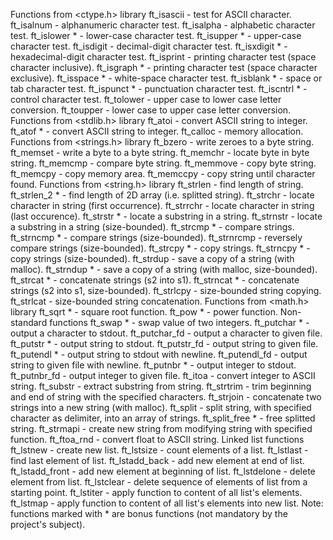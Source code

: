 Functions from <ctype.h> library
ft_isascii	- test for ASCII character.
ft_isalnum	- alphanumeric character test.
ft_isalpha	- alphabetic character test.
ft_islower *	- lower-case character test.
ft_isupper *	- upper-case character test.
ft_isdigit	- decimal-digit character test.
ft_isxdigit *	- hexadecimal-digit character test.
ft_isprint	- printing character test (space character inclusive).
ft_isgraph *	- printing character test (space character exclusive).
ft_isspace *	- white-space character test.
ft_isblank *	- space or tab character test.
ft_ispunct *	- punctuation character test.
ft_iscntrl *	- control character test.
ft_tolower	- upper case to lower case letter conversion.
ft_toupper	- lower case to upper case letter conversion.
Functions from <stdlib.h> library
ft_atoi	- convert ASCII string to integer.
ft_atof *	- convert ASCII string to integer.
ft_calloc	- memory allocation.
Functions from <strings.h> library
ft_bzero	- write zeroes to a byte string.
ft_memset	- write a byte to a byte string.
ft_memchr	- locate byte in byte string.
ft_memcmp	- compare byte string.
ft_memmove	- copy byte string.
ft_memcpy	- copy memory area.
ft_memccpy	- copy string until character found.
Functions from <string.h> library
ft_strlen	- find length of string.
ft_strlen_2 *	- find length of 2D array (i.e. splitted string).
ft_strchr	- locate character in string (first occurrence).
ft_strrchr	- locate character in string (last occurence).
ft_strstr *	- locate a substring in a string.
ft_strnstr	- locate a substring in a string (size-bounded).
ft_strcmp *	- compare strings.
ft_strncmp *	- compare strings (size-bounded).
ft_strnrcmp	- reversely compare strings (size-bounded).
ft_strcpy *	- copy strings.
ft_strncpy *	- copy strings (size-bounded).
ft_strdup	- save a copy of a string (with malloc).
ft_strndup *	- save a copy of a string (with malloc, size-bounded).
ft_strcat *	- concatenate strings (s2 into s1).
ft_strncat *	- concatenate strings (s2 into s1, size-bounded).
ft_strlcpy	- size-bounded string copying.
ft_strlcat	- size-bounded string concatenation.
Functions from <math.h> library
ft_sqrt *	- square root function.
ft_pow *	- power function.
Non-standard functions
ft_swap *	- swap value of two integers.
ft_putchar *	- output a character to stdout.
ft_putchar_fd	- output a character to given file.
ft_putstr *	- output string to stdout.
ft_putstr_fd	- output string to given file.
ft_putendl *	- output string to stdout with newline.
ft_putendl_fd	- output string to given file with newline.
ft_putnbr *	- output integer to stdout.
ft_putnbr_fd	- output integer to given file.
ft_itoa	- convert integer to ASCII string.
ft_substr	- extract substring from string.
ft_strtrim	- trim beginning and end of string with the specified characters.
ft_strjoin	- concatenate two strings into a new string (with malloc).
ft_split	- split string, with specified character as delimiter, into an array of strings.
ft_split_free *	- free splitted string.
ft_strmapi	- create new string from modifying string with specified function.
ft_ftoa_rnd	- convert float to ASCII string.
Linked list functions
ft_lstnew	- create new list.
ft_lstsize	- count elements of a list.
ft_lstlast	- find last element of list.
ft_lstadd_back	- add new element at end of list.
ft_lstadd_front	- add new element at beginning of list.
ft_lstdelone	- delete element from list.
ft_lstclear	- delete sequence of elements of list from a starting point.
ft_lstiter	- apply function to content of all list's elements.
ft_lstmap	- apply function to content of all list's elements into new list.
Note: functions marked with * are bonus functions (not mandatory by the project's subject).
